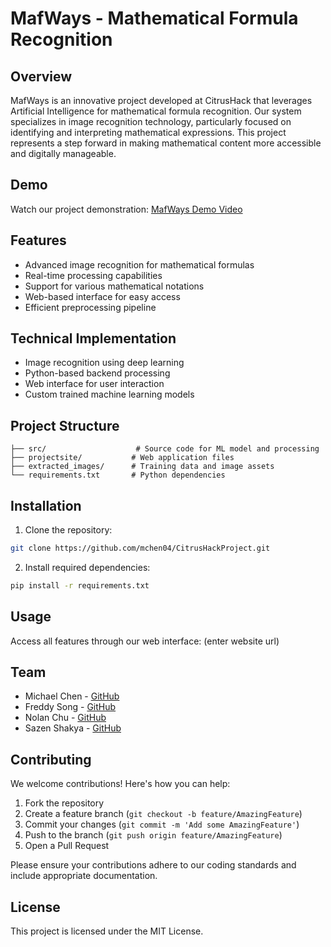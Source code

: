 # MafWays - Mathematical Formula Recognition

## Overview
MafWays is an innovative project developed at CitrusHack that leverages Artificial Intelligence for mathematical formula recognition. Our system specializes in image recognition technology, particularly focused on identifying and interpreting mathematical expressions. This project represents a step forward in making mathematical content more accessible and digitally manageable.

## Demo
Watch our project demonstration:
[MafWays Demo Video](https://www.youtube.com/watch?v=1EdeTjw41lw&t=36s)

## Features
- Advanced image recognition for mathematical formulas
- Real-time processing capabilities
- Support for various mathematical notations
- Web-based interface for easy access
- Efficient preprocessing pipeline

## Technical Implementation
- Image recognition using deep learning
- Python-based backend processing
- Web interface for user interaction
- Custom trained machine learning models

## Project Structure
```
├── src/                    # Source code for ML model and processing
├── projectsite/           # Web application files
├── extracted_images/      # Training data and image assets
└── requirements.txt       # Python dependencies
```

## Installation
1. Clone the repository:
```bash
git clone https://github.com/mchen04/CitrusHackProject.git
```

2. Install required dependencies:
```bash
pip install -r requirements.txt
```

## Usage
Access all features through our web interface: (enter website url)

## Team
- Michael Chen - [GitHub](https://github.com/mchen04)
- Freddy Song - [GitHub](https://github.com/MrFrooty)
- Nolan Chu - [GitHub](https://github.com/Nolancchu)
- Sazen Shakya - [GitHub](https://github.com/sshakya03)

## Contributing
We welcome contributions! Here's how you can help:

1. Fork the repository
2. Create a feature branch (`git checkout -b feature/AmazingFeature`)
3. Commit your changes (`git commit -m 'Add some AmazingFeature'`)
4. Push to the branch (`git push origin feature/AmazingFeature`)
5. Open a Pull Request

Please ensure your contributions adhere to our coding standards and include appropriate documentation.

## License
This project is licensed under the MIT License.
